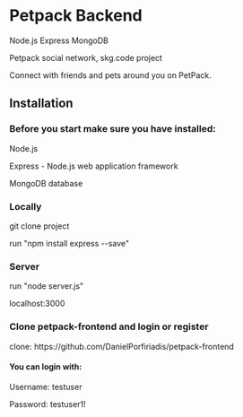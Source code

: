 <h1> Petpack Backend </h1>
<p> Node.js Express MongoDB </p>
<p> Petpack social network, skg.code project </p>
<p> Connect with friends and pets around you on PetPack. </p>
<h2> Installation </h2>
</hr>
<h3>Before you start make sure you have installed:</h3>
<p> Node.js </p>
<p> Express - Node.js web application framework </p>
<p>  MongoDB database </p>
<h3> Locally </h3>
</hr>
<p> git clone project </p>
<p> run "npm install express --save" </p>
<h3> Server </h3>
<p> run "node server.js" </p>
<p> localhost:3000 </p>
<h3> Clone petpack-frontend and login or register </h3>
<p> clone: https://github.com/DanielPorfiriadis/petpack-frontend </p>
<h4> You can login with: </h4> 
<p> Username: testuser</p> 
<p> Password: testuser1! </p> 
